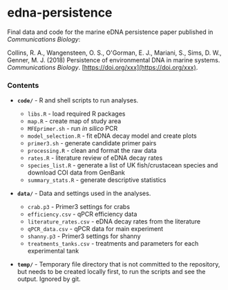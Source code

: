 # edna-persistence

Final data and code for the marine eDNA persistence paper published in _Communications Biology_:

Collins, R. A., Wangensteen, O. S., O'Gorman, E. J., Mariani, S., Sims, D. W., Genner, M. J. (2018) Persistence of environmental DNA in marine systems. _Communications Biology_. [https://doi.org/xxx](https://doi.org/xxx).

### Contents

* **`code/`** - R and shell scripts to run analyses.
    - `libs.R` - load required R packages
    - `map.R` - create map of study area 
    - `MFEprimer.sh` - run _in silico_ PCR
    - `model_selection.R` - fit eDNA decay model and create plots
    - `primer3.sh` - generate candidate primer pairs
    - `processing.R` - clean and format the raw data
    - `rates.R` - literature review of eDNA decay rates 
    - `species_list.R` - generate a list of UK fish/crustacean species and download COI data from GenBank  
    - `summary_stats.R` - generate descriptive statistics

* **`data/`** - Data and settings used in the analyses.
    - `crab.p3` - Primer3 settings for crabs
    - `efficiency.csv` - qPCR efficiency data 
    - `literature_rates.csv` - eDNA decay rates from the literature
    - `qPCR_data.csv` - qPCR data for main experiment
    - `shanny.p3` - Primer3 settings for shanny
    - `treatments_tanks.csv` - treatments and parameters for each experimental tank

* **`temp/`** - Temporary file directory that is not committed to the repository, but needs to be created locally first, to run the scripts and see the output. Ignored by git.